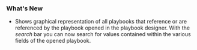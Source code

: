 ### What's New

- Shows graphical representation of all playbooks that reference or are referenced by the playbook opened in the playbook designer. With the *search* bar you can now search for values contained within the various fields of the opened playbook.